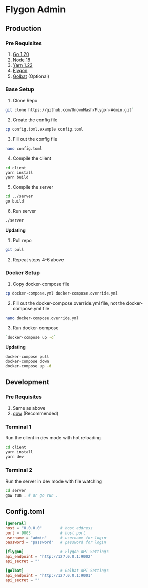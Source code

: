 # Flygon Admin

## Production

### Pre Requisites

1. [Go 1.20](https://go.dev/doc/install)
2. [Node 18](https://nodejs.org/en/download)
3. [Yarn 1.22](https://classic.yarnpkg.com/lang/en/docs/install/#mac-stable)
4. [Flygon](https://github.com/UnownHash/Flygon)
5. [Golbat](https://github.com/UnownHash/Golbat) (Optional)

### Base Setup

1. Clone Repo

```bash
git clone https://github.com/UnownHash/Flygon-Admin.git`
```

2. Create the config file

```bash
cp config.toml.example config.toml
```

3. Fill out the config file

```bash
nano config.toml
```

4. Compile the client

```bash
cd client
yarn install
yarn build
```

5. Compile the server

```bash
cd ../server
go build
```

6. Run server

```bash
./server
```

**Updating** 
1. Pull repo
```bash
git pull
```
2. Repeat steps 4-6 above

### Docker Setup

1. Copy docker-compose file

```bash
cp docker-compose.yml docker-compose.override.yml
```

2. Fill out the docker-compose.override.yml file, not the docker-compose.yml file

```bash
nano docker-compose.override.yml
```

3. Run docker-compose

```bash
`docker-compose up -d`
```

**Updating**
```bash
docker-compose pull 
docker-compose down
docker-compose up -d
```

## Development

### Pre Requisites

1. Same as above
2. [gow](https://github.com/bmatzelle/gow) (Recommended)

### Terminal 1

Run the client in dev mode with hot reloading

```bash
cd client
yarn install
yarn dev
```

### Terminal 2

Run the server in dev mode with file watching

```bash
cd server
gow run . # or go run .
```

## Config.toml

```toml
[general]
host = "0.0.0.0"        # host address
port = 9003             # host port
username = "admin"      # username for login
password = "password"   # password for login

[flygon]                # Flygon API Settings
api_endpoint = "http://127.0.0.1:9002"
api_secret = ""

[golbat]                # Golbat API Settings
api_endpoint = "http://127.0.0.1:9001"
api_secret = ""
```
